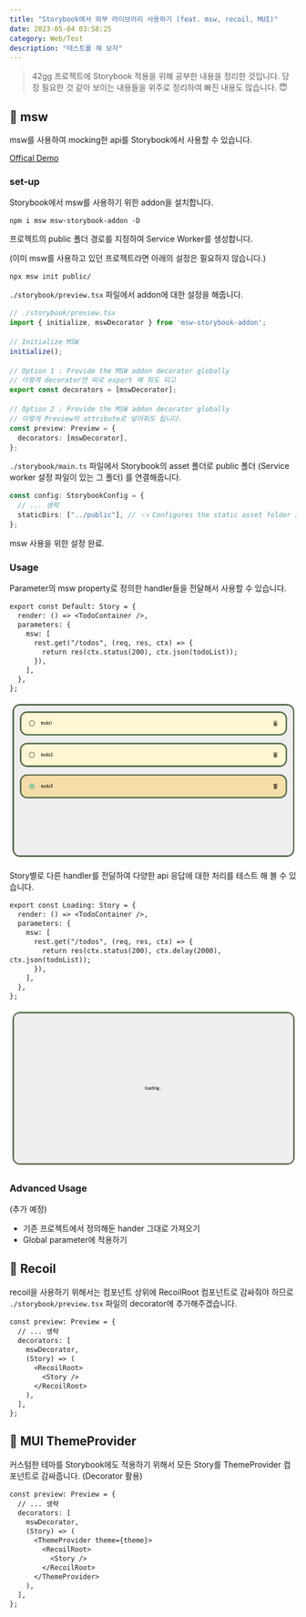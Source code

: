 ```yaml
---
title: "Storybook에서 외부 라이브러리 사용하기 (feat. msw, recoil, MUI)"
date: 2023-05-04 03:58:25
category: Web/Test
description: "테스트를 해 보자"
---
```


> 42gg 프로젝트에 Storybook 적용을 위해 공부한 내용을 정리한 것입니다.
> 당장 필요한 것 같아 보이는 내용들을 위주로 정리하여 빠진 내용도 많습니다. 😇

## 📍 msw

msw를 사용하여 mocking한 api를 Storybook에서 사용할 수 있습니다.

[Offical Demo](https://msw-sb.vercel.app/?path=/docs/guides-getting-started--docs)

### set-up

Storybook에서 msw를 사용하기 위한 addon을 설치합니다.

```shell
npm i msw msw-storybook-addon -D
```

프로젝트의 public 폴더 경로를 지정하여 Service Worker를 생성합니다.

(이미 msw를 사용하고 있던 프로젝트라면 아래의 설정은 필요하지 않습니다.)

```shell
npx msw init public/
```

`./storybook/preview.tsx` 파일에서 addon에 대한 설정을 해줍니다.

```typescript
// ./storybook/preview.tsx
import { initialize, mswDecorator } from 'msw-storybook-addon';

// Initialize MSW
initialize();

// Option 1 : Provide the MSW addon decorator globally
// 이렇게 decorator만 따로 export 해 줘도 되고
export const decorators = [mswDecorator];

// Option 2 : Provide the MSW addon decorator globally
// 이렇게 Preview의 attribute로 넣어줘도 됩니다.
const preview: Preview = {
  decorators: [mswDecorator],
};

```

`./storybook/main.ts` 파일에서 Storybook의 asset 폴더로 public 폴더 (Service worker 설정 파일이 있는 그 폴더) 를 연결해줍니다.

```typescript
const config: StorybookConfig = {
  // ... 생략
  staticDirs: ["../public"], // 👈 Configures the static asset folder in Storybook
};
```

msw 사용을 위한 설정 완료.

### Usage

Parameter의 msw property로 정의한 handler들을 전달해서 사용할 수 있습니다.

```tsx
export const Default: Story = {
  render: () => <TodoContainer />,
  parameters: {
    msw: [
      rest.get("/todos", (req, res, ctx) => {
        return res(ctx.status(200), ctx.json(todoList));
      }),
    ],
  },
};
```

![msw basic](Screen_Shot_msw_basic.png)

Story별로 다른 handler를 전달하여 다양한 api 응답에 대한 처리를 테스트 해 볼 수 있습니다.

```tsx
export const Loading: Story = {
  render: () => <TodoContainer />,
  parameters: {
    msw: [
      rest.get("/todos", (req, res, ctx) => {
        return res(ctx.status(200), ctx.delay(2000), ctx.json(todoList));
      }),
    ],
  },
};
```

![msw loading](Screen_Shot_msw_loading.gif)

### Advanced Usage

(추가 예정)

- 기존 프로젝트에서 정의해둔 hander 그대로 가져오기
- Global parameter에 적용하기

## 📍 Recoil

recoil을 사용하기 위해서는 컴포넌트 상위에 RecoilRoot 컴포넌트로 감싸줘야 하므로 `./storybook/preview.tsx` 파일의 decorator에 추가해주겠습니다.

```tsx
const preview: Preview = {
  // ... 생략
  decorators: [
    mswDecorator,
    (Story) => (
      <RecoilRoot>
        <Story />
      </RecoilRoot>
    ),
  ],
};
```

## 📍 MUI ThemeProvider

커스텀한 테마를 Storybook에도 적용하기 위해서 모든 Story를 ThemeProvider 컴포넌트로 감싸줍니다. (Decorator 활용)

```tsx
const preview: Preview = {
  // ... 생략
  decorators: [
    mswDecorator,
    (Story) => (
      <ThemeProvider theme={theme}>
        <RecoilRoot>
          <Story />
        </RecoilRoot>
      </ThemeProvider>
    ),
  ],
};
```

